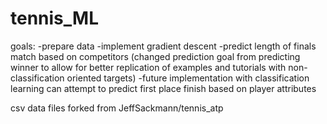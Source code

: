 # tennis_ML
goals:
-prepare data
-implement gradient descent
-predict length of finals match based on competitors (changed prediction goal from predicting winner to allow for better replication of examples and tutorials with non-classification oriented targets)
-future implementation with classification learning can attempt to predict first place finish based on player attributes

csv data files forked from JeffSackmann/tennis_atp
